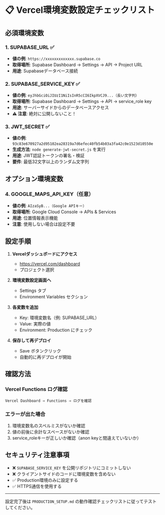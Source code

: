 # 📋 Vercel環境変数設定チェックリスト

## 必須環境変数

### 1. SUPABASE_URL ✅
- **値の例**: `https://xxxxxxxxxxxxx.supabase.co`
- **取得場所**: Supabase Dashboard → Settings → API → Project URL
- **用途**: Supabaseデータベース接続

### 2. SUPABASE_SERVICE_KEY ✅
- **値の例**: `eyJhbGciOiJIUzI1NiIsInR5cCI6IkpXVCJ9...（長い文字列）`
- **取得場所**: Supabase Dashboard → Settings → API → service_role key
- **用途**: サーバーサイドからのデータベースアクセス
- **⚠️ 注意**: 絶対に公開しないこと！

### 3. JWT_SECRET ✅
- **値の例**: `93c83e670927a2d95102ea28319a7d6efec40fb54b03a3fa42c0e1523d10550e`
- **生成方法**: `node generate-jwt-secret.js` を実行
- **用途**: JWT認証トークンの署名・検証
- **要件**: 最低32文字以上のランダム文字列

## オプション環境変数

### 4. GOOGLE_MAPS_API_KEY（任意）
- **値の例**: `AIzaSyB...（Google APIキー）`
- **取得場所**: Google Cloud Console → APIs & Services
- **用途**: 位置情報表示機能
- **注意**: 使用しない場合は設定不要

## 設定手順

1. **Vercelダッシュボードにアクセス**
   - https://vercel.com/dashboard
   - プロジェクト選択

2. **環境変数設定画面へ**
   - Settings タブ
   - Environment Variables セクション

3. **各変数を追加**
   - Key: 環境変数名（例: SUPABASE_URL）
   - Value: 実際の値
   - Environment: Production にチェック

4. **保存して再デプロイ**
   - Save ボタンクリック
   - 自動的に再デプロイが開始

## 確認方法

### Vercel Functions ログ確認
```
Vercel Dashboard → Functions → ログを確認
```

### エラーが出た場合
1. 環境変数名のスペルミスがないか確認
2. 値の前後に余計なスペースがないか確認
3. service_roleキーが正しいか確認（anon keyと間違えていないか）

## セキュリティ注意事項

- ❌ `SUPABASE_SERVICE_KEY` を公開リポジトリにコミットしない
- ❌ クライアントサイドのコードに環境変数を含めない
- ✅ Production環境のみに設定する
- ✅ HTTPS通信を使用する

---

設定完了後は `PRODUCTION_SETUP.md` の動作確認チェックリストに従ってテストしてください。